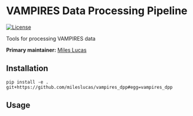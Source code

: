 # VAMPIRES Data Processing Pipeline

[![License](https://img.shields.io/github/license/mileslucas/vampires_dpp?color=yellow)](LICENSE)

Tools for processing VAMPIRES data

**Primary maintainer:** [Miles Lucas](https://github.com/mileslucas)

## Installation

    pip install -e . git+https://github.com/mileslucas/vampires_dpp#egg=vampires_dpp

## Usage
